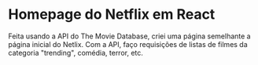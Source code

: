 # Homepage do Netflix em React

Feita usando a API do The Movie Database, criei uma página semelhante a página inicial do Netlix. Com a API, faço requisições de listas de filmes da categoria "trending", comédia, terror, etc.
